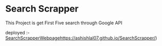 # Search Scrapper

This Project is get First Five search through Google API

deployed :- [SearchScrapperWebpage](https://ashishlal07.github.io/SearchScrapper/)https://ashishlal07.github.io/SearchScrapper/)


